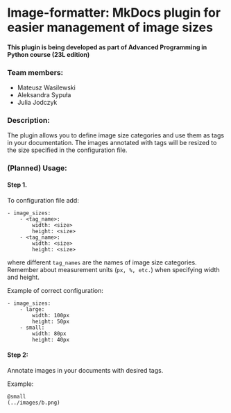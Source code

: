 # Image-formatter: MkDocs plugin for easier management of image sizes

#### This plugin is being developed as part of Advanced Programming in Python course (23L edition)

### Team members:

- Mateusz Wasilewski
- Aleksandra Sypuła
- Julia Jodczyk

### Description:

The plugin allows you to define image size categories and use them as tags in your documentation. The images annotated with tags will be resized to the size specified in the configuration file.

### (Planned) Usage:

#### Step 1.

To configuration file add:

```
- image_sizes:
    - <tag_name>:
        width: <size>
        height: <size>
    - <tag_name>:
        width: <size>
        height: <size>
```

where different `tag_names` are the names of image size categories. Remember about measurement units (`px, %, etc.`) when specifying width and height.

Example of correct configuration:

```
- image_sizes:
    - large:
        width: 100px
        height: 50px
    - small:
        width: 80px
        height: 40px
```

#### Step 2:

Annotate images in your documents with desired tags.

Example:

```
@small
(../images/b.png)
```
